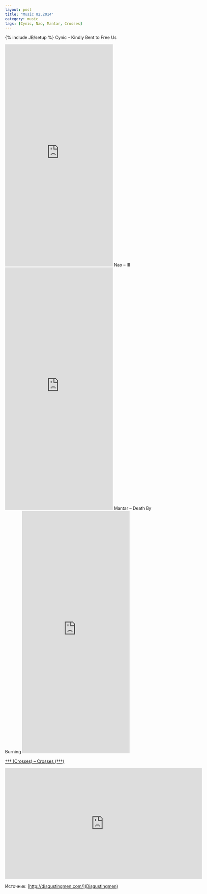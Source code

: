 ```yaml
---
layout: post
title: "Music 02.2014"
category: music
tags: [Cynic, Nao, Mantar, Crosses]
---
```

{% include JB/setup %}
Cynic – Kindly Bent to Free Us
<iframe src='http://bandcamp.com/EmbeddedPlayer/album=1127694007/size=large/bgcol=ffffff/linkcol=0687f5/transparent=true/' style='border: 0; width: 350px; height: 720px;'><a href='http://cyniconline.bandcamp.com/album/kindly-bent-to-free-us-2'>Kindly Bent to Free Us by Cynic</a></iframe>
Nao – III
<iframe src='http://bandcamp.com/EmbeddedPlayer/album=3567446084/size=large/bgcol=ffffff/linkcol=0687f5/transparent=true/' style='border: 0; width: 350px; height: 786px;'><a href='http://ant-zen.bandcamp.com/album/iii'>III by näo</a></iframe>
Mantar – Death By Burning
<iframe src='http://bandcamp.com/EmbeddedPlayer/album=3583606015/size=large/bgcol=ffffff/linkcol=0687f5/transparent=true/' style='border: 0; width: 350px; height: 786px;'><a href='http://mantar.bandcamp.com/album/death-by-burning'>death by burning by mantar</a></iframe>

[††† (Crosses) – Crosses (†††)](http://crossesmusic.com/)

<div class="video-container">
	<iframe frameborder="0" width="640" height="360" src="https://www.youtube.com/embed/QBN-1Q0_Fiw">        </iframe>
</div>



Источник: [http://disgustingmen.com/](Disgustingmen)
	